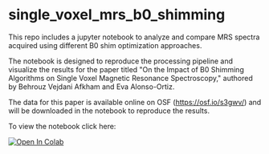 # single_voxel_mrs_b0_shimming
This repo includes a jupyter notebook to analyze and compare MRS spectra acquired using different B0 shim optimization approaches. 

The notebook is designed to reproduce the processing pipeline and visualize the results for the paper titled "On the Impact of B0 Shimming Algorithms on Single Voxel Magnetic Resonance Spectroscopy," authored by Behrouz Vejdani Afkham and Eva Alonso-Ortiz.

The data for this paper is available online on OSF (https://osf.io/s3gwv/) and will be downloaded in the notebook to reproduce the results.


To view the notebook click here: 

[![Open In Colab](https://colab.research.google.com/assets/colab-badge.svg)](https://colab.research.google.com/github/neuropoly/single_voxel_mrs_b0_shimming/blob/main/SVS_processing.ipynb)


